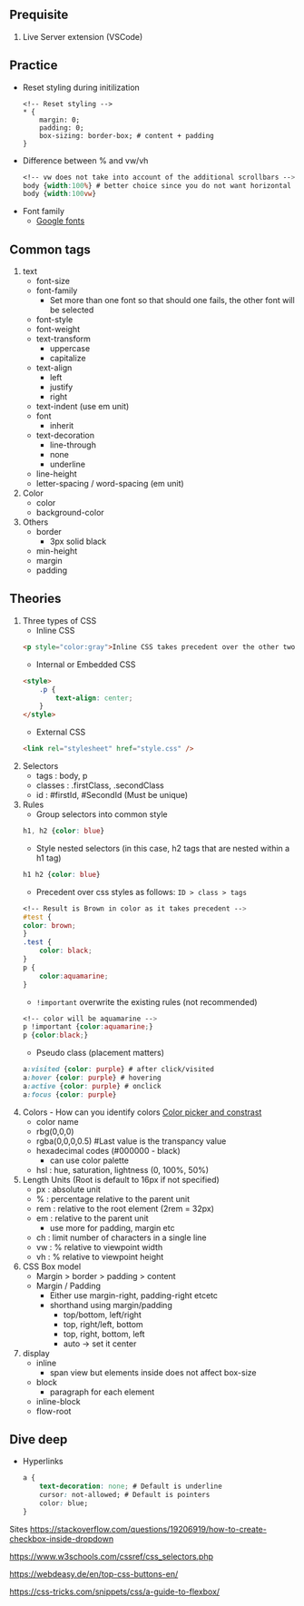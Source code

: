 ## Prequisite
1. Live Server extension (VSCode)


## Practice
- Reset styling during initilization
    ```
    <!-- Reset styling -->
    * {
        margin: 0;
        padding: 0;
        box-sizing: border-box; # content + padding
    }
    ```
- Difference between % and vw/vh
    ```css
    <!-- vw does not take into account of the additional scrollbars -->
    body {width:100%} # better choice since you do not want horizontal scrollbar to appear
    body {width:100vw}
    ```
- Font family
    - [Google fonts](https://fonts.google.com/)


## Common tags
1. text
    - font-size
    - font-family
        - Set more than one font so that should one fails, the other font will be selected
    - font-style
    - font-weight
    - text-transform
        - uppercase
        - capitalize
    - text-align
        - left
        - justify
        - right
    - text-indent (use em unit)
    - font
        - inherit
    - text-decoration
        - line-through
        - none
        - underline
    - line-height
    - letter-spacing / word-spacing (em unit)
2. Color
    - color
    - background-color
3. Others
    - border
        - 3px solid black
    - min-height
    - margin
    - padding

## Theories
1. Three types of CSS
    - Inline CSS
    ```html
    <p style="color:gray">Inline CSS takes precedent over the other two<p>
    ```
    - Internal or Embedded CSS
    ```html
    <style>
        .p {
            text-align: center;
        }
    </style>
    ```
    - External CSS
    ```html
    <link rel="stylesheet" href="style.css" />
    ```
2. Selectors
    - tags : body, p
    - classes : .firstClass, .secondClass
    - id : #firstId, #SecondId (Must be unique)
3. Rules
    - Group selectors into common style 
    ```css
    h1, h2 {color: blue}
    ```
    - Style nested selectors (in this case, h2 tags that are nested within a h1 tag)
    ```css
    h1 h2 {color: blue}
    ```
    - Precedent over css styles as follows: `ID > class > tags`
    ```css
    <!-- Result is Brown in color as it takes precedent -->
    #test {
    color: brown;
    }
    .test {
        color: black;
    }
    p {
        color:aquamarine;
    }
    ```
    - `!important` overwrite the existing rules (not recommended)
    ```css
    <!-- color will be aquamarine -->
    p !important {color:aquamarine;}
    p {color:black;}
    ```
    - Pseudo class (placement matters)
    ```css
    a:visited {color: purple} # after click/visited
    a:hover {color: purple} # hovering
    a:active {color: purple} # onclick
    a:focus {color: purple} 
    ```
4. Colors - How can you identify colors [Color picker and constrast](https://coolors.co/)
    - color name
    - rbg(0,0,0)
    - rgba(0,0,0,0.5) #Last value is the transpancy value
    - hexadecimal codes (#000000 - black)
        - can use color palette
    - hsl : hue, saturation, lightness (0, 100%, 50%)
5. Length Units (Root is default to 16px if not specified)
    - px : absolute unit
    - % : percentage relative to the parent unit
    - rem : relative to the root element (2rem = 32px)
    - em : relative to the parent unit
        - use more for padding, margin etc
    - ch : limit number of characters in a single line
    - vw : % relative to viewpoint width
    - vh : % relative to viewpoint height
6. CSS Box model
    - Margin > border > padding > content
    - Margin / Padding
        - Either use margin-right, padding-right etcetc
        - shorthand using margin/padding
            - top/bottom, left/right
            - top, right/left, bottom
            - top, right, bottom, left
            - auto -> set it center
7. display
    - inline
        - span view but elements inside does not affect box-size
    - block
        - paragraph for each element
    - inline-block
    - flow-root

## Dive deep
- Hyperlinks
    ```css
    a {
        text-decoration: none; # Default is underline
        cursor: not-allowed; # Default is pointers
        color: blue;
    }
    ```





Sites
https://stackoverflow.com/questions/19206919/how-to-create-checkbox-inside-dropdown

https://www.w3schools.com/cssref/css_selectors.php

https://webdeasy.de/en/top-css-buttons-en/

https://css-tricks.com/snippets/css/a-guide-to-flexbox/